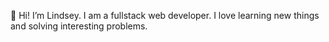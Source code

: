 👋 Hi! I’m Lindsey. I am a fullstack web developer. I love learning new things and solving interesting problems.
